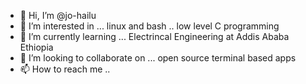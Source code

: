 - 👋 Hi, I’m @jo-hailu
- 👀 I’m interested in ... linux and bash .. low level C programming 
- 🌱 I’m currently learning ... Electrincal Engineering at Addis Ababa Ethiopia
- 💞️ I’m looking to collaborate on ... open source terminal based apps 
- 📫 How to reach me ..

